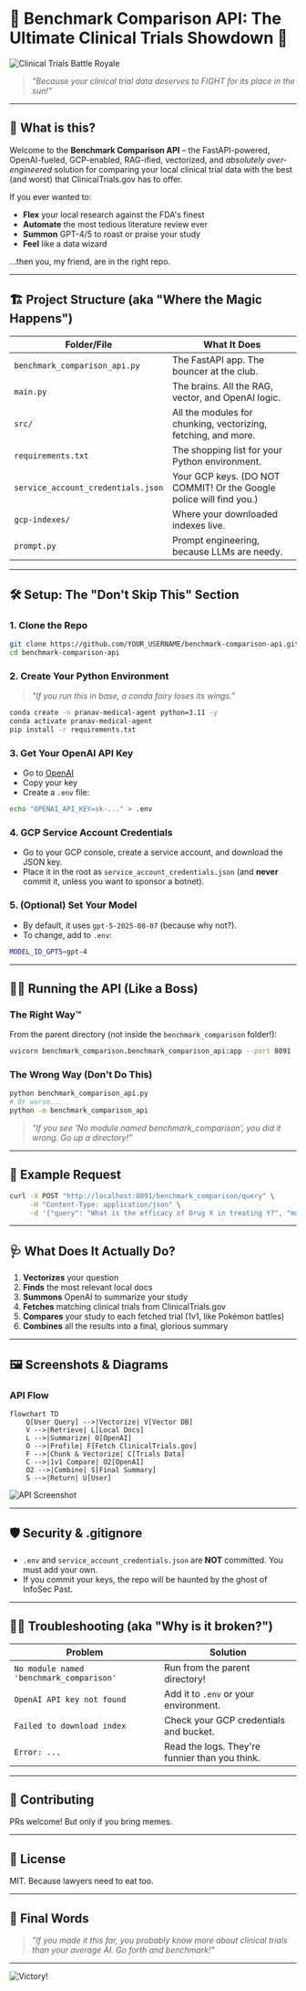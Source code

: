 # 🧬 Benchmark Comparison API: The Ultimate Clinical Trials Showdown 🧬

![Clinical Trials Battle Royale](https://images.unsplash.com/photo-1506744038136-46273834b3fb?auto=format&fit=crop&w=800&q=80)

> _"Because your clinical trial data deserves to FIGHT for its place in the sun!"_

---

## 🚀 What is this?

Welcome to the **Benchmark Comparison API** – the FastAPI-powered, OpenAI-fueled, GCP-enabled, RAG-ified, vectorized, and _absolutely over-engineered_ solution for comparing your local clinical trial data with the best (and worst) that ClinicalTrials.gov has to offer. 

If you ever wanted to:
- **Flex** your local research against the FDA's finest
- **Automate** the most tedious literature review ever
- **Summon** GPT-4/5 to roast or praise your study
- **Feel** like a data wizard

...then you, my friend, are in the right repo.

---

## 🏗️ Project Structure (aka "Where the Magic Happens")

| Folder/File | What It Does |
|-------------|-------------|
| `benchmark_comparison_api.py` | The FastAPI app. The bouncer at the club. |
| `main.py` | The brains. All the RAG, vector, and OpenAI logic. |
| `src/` | All the modules for chunking, vectorizing, fetching, and more. |
| `requirements.txt` | The shopping list for your Python environment. |
| `service_account_credentials.json` | Your GCP keys. (DO NOT COMMIT! Or the Google police will find you.) |
| `gcp-indexes/` | Where your downloaded indexes live. |
| `prompt.py` | Prompt engineering, because LLMs are needy. |

---

## 🛠️ Setup: The "Don't Skip This" Section

### 1. Clone the Repo

```bash
git clone https://github.com/YOUR_USERNAME/benchmark-comparison-api.git
cd benchmark-comparison-api
```

### 2. Create Your Python Environment

> _"If you run this in base, a conda fairy loses its wings."_

```bash
conda create -n pranav-medical-agent python=3.11 -y
conda activate pranav-medical-agent
pip install -r requirements.txt
```

### 3. Get Your OpenAI API Key

- Go to [OpenAI](https://platform.openai.com/account/api-keys)
- Copy your key
- Create a `.env` file:

```bash
echo "OPENAI_API_KEY=sk-..." > .env
```

### 4. GCP Service Account Credentials

- Go to your GCP console, create a service account, and download the JSON key.
- Place it in the root as `service_account_credentials.json` (and **never** commit it, unless you want to sponsor a botnet).

### 5. (Optional) Set Your Model

- By default, it uses `gpt-5-2025-08-07` (because why not?).
- To change, add to `.env`:

```bash
MODEL_ID_GPT5=gpt-4
```

---

## 🏃‍♂️ Running the API (Like a Boss)

### The Right Way™️

From the parent directory (not inside the `benchmark_comparison` folder!):

```bash
uvicorn benchmark_comparison.benchmark_comparison_api:app --port 8091 --reload
```

### The Wrong Way (Don't Do This)

```bash
python benchmark_comparison_api.py
# Or worse...
python -m benchmark_comparison_api
```

> _"If you see 'No module named benchmark_comparison', you did it wrong. Go up a directory!"_

---

## 🧪 Example Request

```bash
curl -X POST "http://localhost:8091/benchmark_comparison/query" \
     -H "Content-Type: application/json" \
     -d '{"query": "What is the efficacy of Drug X in treating Y?", "model_id": "medical_papers"}'
```

---

## 🩺 What Does It Actually Do?

1. **Vectorizes** your question
2. **Finds** the most relevant local docs
3. **Summons** OpenAI to summarize your study
4. **Fetches** matching clinical trials from ClinicalTrials.gov
5. **Compares** your study to each fetched trial (1v1, like Pokémon battles)
6. **Combines** all the results into a final, glorious summary

---

## 🖼️ Screenshots & Diagrams

### API Flow

```mermaid
flowchart TD
    Q[User Query] -->|Vectorize| V[Vector DB]
    V -->|Retrieve| L[Local Docs]
    L -->|Summarize| O[OpenAI]
    O -->|Profile| F[Fetch ClinicalTrials.gov]
    F -->|Chunk & Vectorize| C[Trials Data]
    C -->|1v1 Compare| O2[OpenAI]
    O2 -->|Combine| S[Final Summary]
    S -->|Return| U[User]
```

![API Screenshot](https://media.giphy.com/media/3o7aD2saalBwwftBIY/giphy.gif)

---

## 🛡️ Security & .gitignore

- `.env` and `service_account_credentials.json` are **NOT** committed. You must add your own.
- If you commit your keys, the repo will be haunted by the ghost of InfoSec Past.

---

## 🧙‍♂️ Troubleshooting (aka "Why is it broken?")

| Problem | Solution |
|---------|----------|
| `No module named 'benchmark_comparison'` | Run from the parent directory! |
| `OpenAI API key not found` | Add it to `.env` or your environment. |
| `Failed to download index` | Check your GCP credentials and bucket. |
| `Error: ...` | Read the logs. They're funnier than you think. |

---

## 🤖 Contributing

PRs welcome! But only if you bring memes.

---

## 📜 License

MIT. Because lawyers need to eat too.

---

## 💬 Final Words

> _"If you made it this far, you probably know more about clinical trials than your average AI. Go forth and benchmark!"_

---

![Victory!](https://media.giphy.com/media/26ufdipQqU2lhNA4g/giphy.gif)
